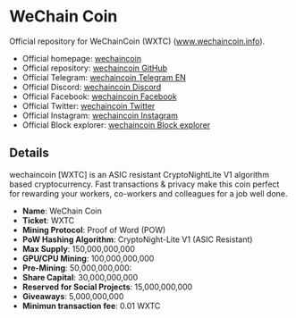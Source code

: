# WeChain Coin
Official repository for WeChainCoin (WXTC) (www.wechaincoin.info).


* Official homepage: [wechaincoin](http://www.wechaincoin.info/)
* Official repository: [wechaincoin GitHub](https://github.com/wechaincoin)
* Official Telegram: [wechaincoin Telegram EN](https://t.me/wechaincoin)
* Official Discord: [wechaincoin Discord](https://discord.gg/mertrYb)
* Official Facebook: [wechaincoin Facebook](https://www.facebook.com/wechaincoin)
* Official Twitter: [wechaincoin Twitter](https://twitter.com/WechainC)
* Official Instagram: [wechaincoin Instagram](https://www.instagram.com/wechaincoin/)
* Official Block explorer: [wechaincoin Block explorer](http://31.220.56.249/)


## Details

wechaincoin [WXTC] is an ASIC resistant CryptoNightLite V1 algorithm based cryptocurrency. Fast transactions & privacy make this coin perfect for rewarding your workers, co-workers and colleagues for a job well done.

  - __Name__: WeChain Coin 
  - __Ticket__: WXTC 
  - __Mining Protocol__: Proof of Word (POW)
  - __PoW Hashing Algorithm__: CryptoNight-Lite V1 (ASIC Resistant)
  - __Max Supply__: 150,000,000,000
  - __GPU/CPU Mining__: 100,000,000,000
  - __Pre-Mining__: 50,000,000,000:
  - __Share Capital__: 30,000,000,000
  - __Reserved for Social Projects__: 15,000,000,000
  - __Giveaways__: 5,000,000,000
  - __Minimun transaction fee__: 0.01 WXTC 
